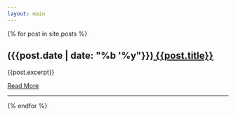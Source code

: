 ```yaml
---
layout: main
---
```

{% for post in site.posts %}

## <span class="archive-date">({{post.date | date: "%b '%y"}})</span>[ {{post.title}}]({{site.baseurl}}{{post.url}})

<div class="archive-summary">{{post.excerpt}}</div>

  [Read More]('{{site.baseurl}}{{post.url}}')
  <hr>
{% endfor %}
